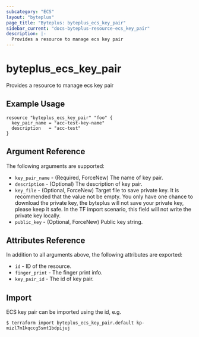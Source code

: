 ```yaml
---
subcategory: "ECS"
layout: "byteplus"
page_title: "Byteplus: byteplus_ecs_key_pair"
sidebar_current: "docs-byteplus-resource-ecs_key_pair"
description: |-
  Provides a resource to manage ecs key pair
---
```

# byteplus_ecs_key_pair
Provides a resource to manage ecs key pair
## Example Usage
```hcl
resource "byteplus_ecs_key_pair" "foo" {
  key_pair_name = "acc-test-key-name"
  description   = "acc-test"
}
```
## Argument Reference
The following arguments are supported:
* `key_pair_name` - (Required, ForceNew) The name of key pair.
* `description` - (Optional) The description of key pair.
* `key_file` - (Optional, ForceNew) Target file to save private key. It is recommended that the value not be empty. You only have one chance to download the private key, the byteplus will not save your private key, please keep it safe. In the TF import scenario, this field will not write the private key locally.
* `public_key` - (Optional, ForceNew) Public key string.

## Attributes Reference
In addition to all arguments above, the following attributes are exported:
* `id` - ID of the resource.
* `finger_print` - The finger print info.
* `key_pair_id` - The id of key pair.


## Import
ECS key pair can be imported using the id, e.g.
```
$ terraform import byteplus_ecs_key_pair.default kp-mizl7m1kqccg5smt1bdpijuj
```

